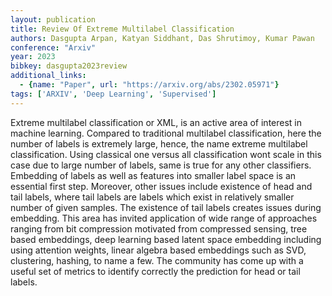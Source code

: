 ```yaml
---
layout: publication
title: Review Of Extreme Multilabel Classification
authors: Dasgupta Arpan, Katyan Siddhant, Das Shrutimoy, Kumar Pawan
conference: "Arxiv"
year: 2023
bibkey: dasgupta2023review
additional_links:
  - {name: "Paper", url: "https://arxiv.org/abs/2302.05971"}
tags: ['ARXIV', 'Deep Learning', 'Supervised']
---
```

<p>Extreme multilabel classification or XML, is an active area of
interest in machine learning. Compared to traditional multilabel
classification, here the number of labels is extremely large, hence, the
name extreme multilabel classification. Using classical one versus all
classification wont scale in this case due to large number of labels,
same is true for any other classifiers. Embedding of labels as well as
features into smaller label space is an essential first step. Moreover,
other issues include existence of head and tail labels, where tail
labels are labels which exist in relatively smaller number of given
samples. The existence of tail labels creates issues during embedding.
This area has invited application of wide range of approaches ranging
from bit compression motivated from compressed sensing, tree based
embeddings, deep learning based latent space embedding including using
attention weights, linear algebra based embeddings such as SVD,
clustering, hashing, to name a few. The community has come up with a
useful set of metrics to identify correctly the prediction for head or
tail labels.</p>
